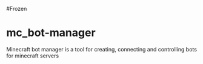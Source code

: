 #Frozen

# mc_bot-manager
Minecraft bot manager is a tool for creating, connecting and controlling bots for minecraft servers
